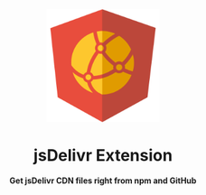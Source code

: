 <div align="center">
  <img src="media/icon.png" width="200" height="200">
  <h1>jsDelivr Extension</h1>
  <p>
    <b>Get jsDelivr CDN files right from npm and GitHub</b>
  </p>
  <br>
  <br>
</div>